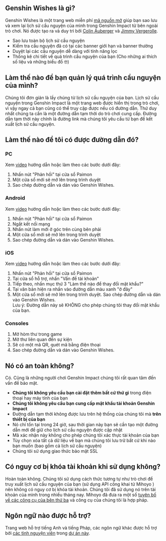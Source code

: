 ## Genshin Wishes là gì?
Genshin Wishes là một trang web miễn phí [mã nguồn mở](https://github.com/genshin-wishes) giúp bạn sao lưu và xem lại lịch sử cầu nguyện của mình trong Genshin Impact từ bên ngoài trò chơi. Nó được tạo ra và duy trì bởi [Colin Auberger](https://www.linkedin.com/in/colin-auberger/) và [Jimmy Vergerolle](https://vergerolle.fr).

- Sao lưu toàn bộ lịch sử cầu nguyện
- Kiểm tra cầu nguyện đã có tại các banner giới hạn và banner thường
- Duyệt lại các cầu nguyện dễ dàng với tính năng lọc
- Thống kê chi tiết về quá trình cầu nguyện của bạn (Cho những ai thích số liệu và những biểu đồ 🤓)

## Làm thế nào để bạn quản lý quá trình cầu nguyện của mình?
Chúng tôi đơn giản là lấy chúng từ lịch sử cầu nguyện của bạn. Lịch sử cầu nguyện trong Genshin Impact là một trang web được hiển thị trong trò chơi, vì vậy ngay cả bạn cũng có thể truy cập được nếu có đường dẫn. Thứ duy nhất chúng ta cần là một đường dẫn tạm thời do trò chơi cung cấp. Đường dẫn tạm thời này chính là đường link mà chúng tôi yêu cầu từ bạn để kết xuất lịch sử cầu nguyện.
## Làm thế nào để tôi có được đường dẫn đó?
### PC
Xem [video](https://www.youtube.com/watch?v=a16X0R_rSZc) hướng dẫn hoặc làm theo các bước dưới đây:
1) Nhấn nút "Phản hồi" tại cửa sổ Paimon
2) Một cửa sổ mới sẽ mở lên trong trình duyệt
3) Sao chép đường dẫn và dán vào Genshin Wishes.

### Android
Xem [video](https://www.youtube.com/watch?v=hok0jCjSrjo) hướng dẫn hoặc làm theo các bước dưới đây:
1) Nhấn nút "Phản hồi" tại cửa sổ Paimon
2) Ngắt kết nối mạng
3) Nhấn nút làm mới ở góc trên cùng bên phải
4) Một cửa sổ mới sẽ mở lên trong trình duyệt
5) Sao chép đường dẫn và dán vào Genshin Wishes.

### iOS
Xem [video](https://www.youtube.com/watch?v=HW8nywx9Tio) hướng dẫn hoặc làm theo các bước dưới đây:
1) Nhấn nút "Phản hồi" tại cửa sổ Paimon
2) Tại cửa sổ hỗ trợ, nhấn "Vấn đề tài khoản"
3) Tiếp theo, nhấn mục thứ 3 "Làm thế nào để thay đổi mật khẩu?"
4) Tại văn bản hiện ra nhấn vào đường dẫn màu xanh "ở đây"
5) Một cửa sổ mới sẽ mở lên trong trình duyệt. Sao chép đường dẫn và dán vào Genshin Wishes.  
   Lưu ý: Đường dẫn này sẽ KHÔNG cho phép chúng tôi thay đổi mật khẩu của bạn.
   
### Consoles
1) Mở hòm thư trong game
2) Mở thư liên quan đến sự kiện
3) Sẽ có một mã QR, quét mã bằng điện thoại
4) Sao chép đường dẫn và dán vào Genshin Wishes.

## Nó có an toàn không?
Có. Cũng là những người chơi Genshin Impact chúng tôi rất quan tâm đến vấn đề bảo mật.
- **Chúng tôi không yêu cầu bạn cài đặt thêm bất cứ thứ gì** trong điện thoại hay máy tính của bạn
- **Chúng tôi không yêu cầu bạn cung cấp mật khẩu tài khoản Genshin Impact**
- Đường dẫn tạm thời không được lưu trên hệ thống của chúng tôi mà **trên thiết bị của bạn**
- Nó chỉ tồn tại trong 24 giờ, sau thời gian này bạn sẽ cần tạo một đường dẫn mới để giữ cho lịch sử cầu nguyện được cập nhật
- Mã xác nhận này không cho phép chúng tôi xác thực tài khoản của bạn
- Tùy chọn xóa tất cả dữ liệu về bạn mà chúng tôi lưu trữ bất cứ khi nào bạn muốn (bao gồm cả lịch sử cầu nguyện)
- Chúng tôi sử dụng giao thức bảo mật SSL

## Có nguy cơ bị khóa tài khoản khi sử dụng không?
Hoàn toàn không. Chúng tôi sử dụng cách thức tương tự như trò chơi để truy xuất lịch sử cầu nguyện của bạn (sử dụng API công khai từ Mihoyo ) nên không có nguy cơ bị khóa tài khoản. Chúng tôi đã sử dụng nó trên tài khoản của mình trong nhiều tháng nay. Mihoyo đã đưa ra một số [tuyên bố về các công cụ của bên thứ ba](https://genshin.mihoyo.com/en/news/detail/5763) và công cụ của chúng tôi là hợp pháp.
## Ngôn ngữ nào được hỗ trợ?
Trang web hỗ trợ tiếng Anh và tiếng Pháp, các ngôn ngữ khác được hỗ trợ bởi [các tình nguyện viên](https://github.com/genshin-wishes/genshin-wishes-i18n/blob/main/CONTRIBUTORS.md) trong [dự án này](https://github.com/genshin-wishes/genshin-wishes-i18n).